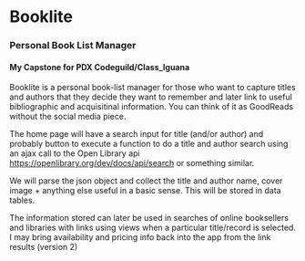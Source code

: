 # Booklite

### Personal Book List Manager

#### My Capstone for PDX Codeguild/Class_Iguana

Booklite is a personal book-list manager for those who want to capture titles and authors that they decide they want to remember and later link to useful bibliographic and acquisitinal information. You can think of it as GoodReads without the social media piece.

The home page will have a search input for title (and/or author) and probably button to execute a function to do a title and author search using an ajax call to the Open Library api https://openlibrary.org/dev/docs/api/search or something similar.

We will parse the json object and collect the title and author name, cover image + anything else useful in a basic sense. This will be stored in data tables.

The information stored can later be used in searches of online booksellers and libraries with links using views when a particular title/record is selected. I may bring availability and pricing info back into the app from the link results (version 2)

